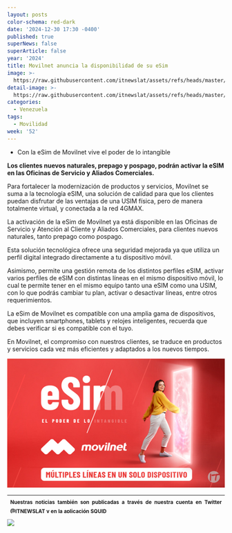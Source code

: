 ```yaml
---
layout: posts
color-schema: red-dark
date: '2024-12-30 17:30 -0400'
published: true
superNews: false
superArticle: false
year: '2024'
title: Movilnet anuncia la disponibilidad de su eSim
image: >-
  https://raw.githubusercontent.com/itnewslat/assets/refs/heads/master/img/540x320/esim-movilnet-p.jpg
detail-image: >-
  https://raw.githubusercontent.com/itnewslat/assets/refs/heads/master/img/1024x680/esim-movilnet-g.jpg
categories:
  - Venezuela
tags:
  - Movilidad
week: '52'
---
```

- Con la eSim de Movilnet vive el poder de lo intangible
    
**Los clientes nuevos naturales, prepago y pospago, podrán activar la eSIM en las Oficinas de Servicio y Aliados Comerciales.**

Para fortalecer la modernización de productos y servicios, Movilnet se suma a la tecnología eSIM, una solución de calidad para que los clientes puedan disfrutar de las ventajas de una USIM física, pero de manera totalmente virtual, y conectada a la red 4GMAX.

La activación de la eSim de Movilnet ya está disponible en las Oficinas de Servicio y Atención al Cliente y Aliados Comerciales, para clientes nuevos naturales, tanto prepago como pospago.

Esta solución tecnológica ofrece una seguridad mejorada ya que utiliza un perfil digital integrado directamente a tu dispositivo móvil.

Asimismo, permite una gestión remota de los distintos perfiles eSIM, activar varios perfiles de eSIM con distintas líneas en el mismo dispositivo móvil, lo cual te permite tener en el mismo equipo tanto una eSIM como una USIM, con lo que podrás cambiar tu plan, activar o desactivar líneas, entre otros requerimientos.

La eSim de Movilnet es compatible con una amplia gama de dispositivos, que incluyen smartphones, tablets y relojes inteligentes, recuerda que debes verificar si es compatible con el tuyo.

En Movilnet, el compromiso con nuestros clientes, se traduce en productos y servicios cada vez más eficientes y adaptados a los nuevos tiempos.

![](https://raw.githubusercontent.com/itnewslat/assets/refs/heads/master/img/540x320/esim-movilnet-p.jpg)

<table style="height: 42px;" width="569">
<tbody>
<tr>
<td style="text-align: justify;"><sub><strong>Nuestras noticias también son publicadas a través de nuestra cuenta en Twitter <a href="https://twitter.com/itnewslat?lang=es">@ITNEWSLAT</a> y en la aplicación <a href="https://squidapp.co/en/">SQUID</a></strong></sub></td>
</tr>
</tbody>
</table>

<img src="https://tracker.metricool.com/c3po.jpg?hash=56f88a41e39ab42c063cc51676587a04"/>